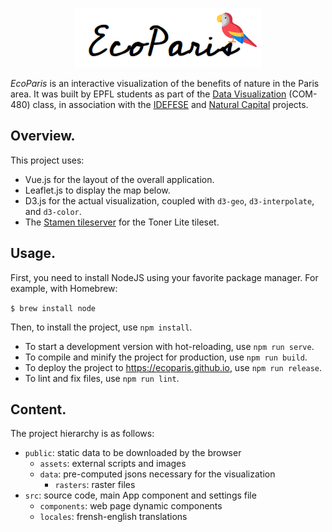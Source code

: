 <p align="center" style="margin-bottom: 1em;">
    <img src="logo.png">
</p>

_EcoParis_ is an interactive visualization of the benefits of nature in the Paris area. It was built by EPFL students as part of the [Data Visualization](https://edu.epfl.ch/coursebook/en/data-visualization-COM-480) (COM-480) class, in association with the [IDEFESE](https://idefese.wordpress.com/) and [Natural Capital](https://naturalcapitalproject.stanford.edu/) projects.

## Overview.

This project uses:
- Vue.js for the layout of the overall application.
- Leaflet.js to display the map below.
- D3.js for the actual visualization, coupled with `d3-geo`, `d3-interpolate`, and `d3-color`.
- The [Stamen tileserver](http://maps.stamen.com) for the Toner Lite tileset.


## Usage.

First, you need to install NodeJS using your favorite package manager. For example, with Homebrew:

`$ brew install node`

Then, to install the project, use `npm install`.

- To start a development version with hot-reloading, use `npm run serve`.
- To compile and minify the project for production, use `npm run build`.
- To deploy the project to https://ecoparis.github.io, use `npm run release`.
- To lint and fix files, use `npm run lint`.

## Content.

The project hierarchy is as follows:

- `public`: static data to be downloaded by the browser
    - `assets`: external scripts and images
    - `data`: pre-computed jsons necessary for the visualization
        - `rasters`: raster files
- `src`: source code, main App component and settings file
    - `components`: web page dynamic components
    - `locales`: frensh-english translations
